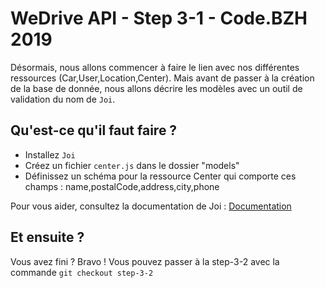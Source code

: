 # WeDrive API - Step 3-1 - Code.BZH 2019

Désormais, nous allons commencer à faire le lien avec nos différentes ressources (Car,User,Location,Center). Mais avant de passer à la création de la base de donnée, nous allons décrire les modèles avec un outil de validation du nom de ``Joi``.

## Qu'est-ce qu'il faut faire ? 

- Installez ``Joi``
- Créez un fichier ``center.js`` dans le dossier "models"
- Définissez un schéma pour la ressource Center qui comporte ces champs : name,postalCode,address,city,phone

Pour vous aider, consultez la documentation de Joi : [Documentation](https://github.com/hapijs/joi)

## Et ensuite ? 

Vous avez fini ? Bravo ! Vous pouvez passer à la step-3-2 avec la commande ```git checkout step-3-2```